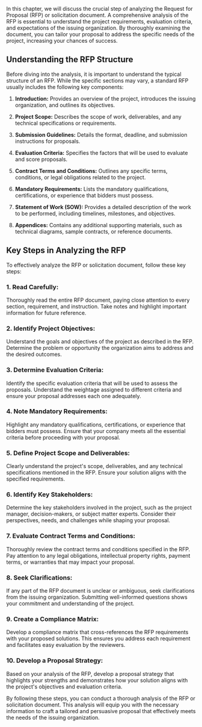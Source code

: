 
In this chapter, we will discuss the crucial step of analyzing the Request for Proposal (RFP) or solicitation document. A comprehensive analysis of the RFP is essential to understand the project requirements, evaluation criteria, and expectations of the issuing organization. By thoroughly examining the document, you can tailor your proposal to address the specific needs of the project, increasing your chances of success.

Understanding the RFP Structure
-------------------------------

Before diving into the analysis, it is important to understand the typical structure of an RFP. While the specific sections may vary, a standard RFP usually includes the following key components:

1. **Introduction:** Provides an overview of the project, introduces the issuing organization, and outlines its objectives.

2. **Project Scope:** Describes the scope of work, deliverables, and any technical specifications or requirements.

3. **Submission Guidelines:** Details the format, deadline, and submission instructions for proposals.

4. **Evaluation Criteria:** Specifies the factors that will be used to evaluate and score proposals.

5. **Contract Terms and Conditions:** Outlines any specific terms, conditions, or legal obligations related to the project.

6. **Mandatory Requirements:** Lists the mandatory qualifications, certifications, or experience that bidders must possess.

7. **Statement of Work (SOW):** Provides a detailed description of the work to be performed, including timelines, milestones, and objectives.

8. **Appendices:** Contains any additional supporting materials, such as technical diagrams, sample contracts, or reference documents.

Key Steps in Analyzing the RFP
------------------------------

To effectively analyze the RFP or solicitation document, follow these key steps:

### 1. Read Carefully:

Thoroughly read the entire RFP document, paying close attention to every section, requirement, and instruction. Take notes and highlight important information for future reference.

### 2. Identify Project Objectives:

Understand the goals and objectives of the project as described in the RFP. Determine the problem or opportunity the organization aims to address and the desired outcomes.

### 3. Determine Evaluation Criteria:

Identify the specific evaluation criteria that will be used to assess the proposals. Understand the weightage assigned to different criteria and ensure your proposal addresses each one adequately.

### 4. Note Mandatory Requirements:

Highlight any mandatory qualifications, certifications, or experience that bidders must possess. Ensure that your company meets all the essential criteria before proceeding with your proposal.

### 5. Define Project Scope and Deliverables:

Clearly understand the project's scope, deliverables, and any technical specifications mentioned in the RFP. Ensure your solution aligns with the specified requirements.

### 6. Identify Key Stakeholders:

Determine the key stakeholders involved in the project, such as the project manager, decision-makers, or subject matter experts. Consider their perspectives, needs, and challenges while shaping your proposal.

### 7. Evaluate Contract Terms and Conditions:

Thoroughly review the contract terms and conditions specified in the RFP. Pay attention to any legal obligations, intellectual property rights, payment terms, or warranties that may impact your proposal.

### 8. Seek Clarifications:

If any part of the RFP document is unclear or ambiguous, seek clarifications from the issuing organization. Submitting well-informed questions shows your commitment and understanding of the project.

### 9. Create a Compliance Matrix:

Develop a compliance matrix that cross-references the RFP requirements with your proposed solutions. This ensures you address each requirement and facilitates easy evaluation by the reviewers.

### 10. Develop a Proposal Strategy:

Based on your analysis of the RFP, develop a proposal strategy that highlights your strengths and demonstrates how your solution aligns with the project's objectives and evaluation criteria.

By following these steps, you can conduct a thorough analysis of the RFP or solicitation document. This analysis will equip you with the necessary information to craft a tailored and persuasive proposal that effectively meets the needs of the issuing organization.
